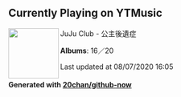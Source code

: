 ## Currently Playing on YTMusic

[<img align="left" width="100" src="https://lh3.googleusercontent.com/JCdydxIcxMn25cnxiw8bqHGTtaCj9BjQ1_rH590DoPdQoyhwh50hXiB5dQrb_hmzN_y8_N3guK2gKA">](https://music.youtube.com/browse/MPREb_r5SqANvY73g)

JuJu Club - 公主後遺症

**Albums**: 16／20

Last updated at 08/07/2020 16:05

#### Generated with [20chan/github-now](https://github.com/20chan/github-now)


<!--
**20chan/20chan** is a ✨ _special_ ✨ repository because its `README.md` (this file) appears on your GitHub profile.

Here are some ideas to get you started:

- 🔭 I’m currently working on ...
- 🌱 I’m currently learning ...
- 👯 I’m looking to collaborate on ...
- 🤔 I’m looking for help with ...
- 💬 Ask me about ...
- 📫 How to reach me: ...
- 😄 Pronouns: ...
- ⚡ Fun fact: ...
-->

